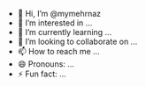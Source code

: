 - 👋 Hi, I’m @mymehrnaz
- 👀 I’m interested in ...
- 🌱 I’m currently learning ...
- 💞️ I’m looking to collaborate on ...
- 📫 How to reach me ...
- 😄 Pronouns: ...
- ⚡ Fun fact: ...

<!---
mymehrnaz/mymehrnaz is a ✨ special ✨ repository because its `memehrnaz.md` (this file) appears on your GitHub profile.
You can click the Preview link to take a look at your changes.
--->
